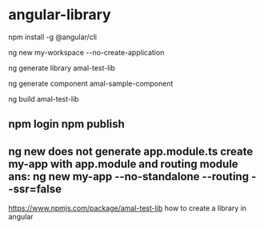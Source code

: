 # angular-library

npm install -g @angular/cli

ng new my-workspace --no-create-application

ng generate library amal-test-lib

ng generate component amal-sample-component

ng build amal-test-lib

npm login
npm publish
----------------------------
ng new does not generate app.module.ts
create my-app with app.module and routing module
ans: ng new my-app --no-standalone --routing --ssr=false
-----------------------------
https://www.npmjs.com/package/amal-test-lib
how to create a library in angular

